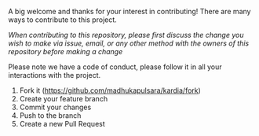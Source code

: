 A big welcome and thanks for your interest in contributing! There are many ways to contribute to this project. 

*When contributing to this repository, please first discuss the change you wish to make via issue, email, or any other method with the owners of this repository before making a change*

Please note we have a code of conduct, please follow it in all your interactions with the project.
1. Fork it (https://github.com/madhukapulsara/kardia/fork)
2. Create your feature branch 
3. Commit your changes 
4. Push to the branch 
5. Create a new Pull Request
